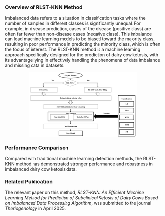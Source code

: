 ### Overview of RLST-KNN Method  
Imbalanced data refers to a situation in classification tasks where the number of samples in different classes is significantly unequal. For example, in disease prediction, cases of the disease (positive class) are often far fewer than non-disease cases (negative class). This imbalance can lead machine learning models to be biased toward the majority class, resulting in poor performance in predicting the minority class, which is often the focus of interest.
The RLST-KNN method is a machine learning approach specifically designed for the prediction of dairy cow ketosis, with its advantage lying in effectively handling the phenomena of data imbalance and missing data in datasets.  

<p align="center">
  <img src="Picture/fig1.png" alt="SMOTE algorithm disturbed by outliers" width="70%" />
</p>

### Performance Comparison  
Compared with traditional machine learning detection methods, the RLST-KNN method has demonstrated stronger performance and robustness in imbalanced dairy cow ketosis data.  

### Related Publication  
The relevant paper on this method, *RLST-KNN: An Efficient Machine Learning Method for Prediction of Subclinical Ketosis of Dairy Cows Based on Imbalanced Data Processing Algorithm*, was submitted to the journal *Theriogenology* in April 2025.
